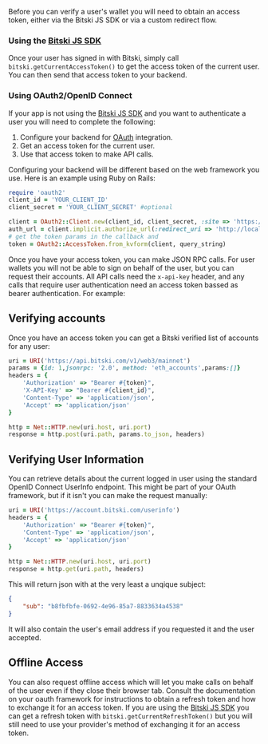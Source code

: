 Before you can verify a user's wallet you will need to obtain an access token, either via the Bitski JS SDK or via a custom redirect flow.

### Using the [Bitski JS SDK](https://github.com/BitskiCo/bitski-js/)

Once your user has signed in with Bitski, simply call `bitski.getCurrentAccessToken()` to get the access token of the current user. You can then send that access token to your backend.

### Using OAuth2/OpenID Connect

If your app is not using the [Bitski JS SDK](https://github.com/BitskiCo/bitski-js/) and you want to authenticate a user you will need to complete the following:

1. Configure your backend for [OAuth](oauth.md) integration.
2. Get an access token for the current user.
3. Use that access token to make API calls.

Configuring your backend will be different based on the web framework you use. Here is an example using Ruby on Rails:

```ruby
require 'oauth2'
client_id = 'YOUR_CLIENT_ID'
client_secret = 'YOUR_CLIENT_SECRET' #optional

client = OAuth2::Client.new(client_id, client_secret, :site => 'https://account.bitski.com')
auth_url = client.implicit.authorize_url(:redirect_uri => 'http://localhost:8080/oauth/callback')
# get the token params in the callback and
token = OAuth2::AccessToken.from_kvform(client, query_string)
```

Once you have your access token, you can make JSON RPC calls. For user wallets you will not be able to sign on behalf of the user, but you can request their accounts. All API calls need the `x-api-key` header, and any calls that require user authentication need an access token bassed as bearer authentication. For example:

## Verifying accounts

Once you have an access token you can get a Bitski verified list of accounts for any user:

```ruby
uri = URI('https://api.bitski.com/v1/web3/mainnet')
params = {id: 1,jsonrpc: '2.0', method: 'eth_accounts',params:[]}
headers = {
    'Authorization' => "Bearer #{token}",
    'X-API-Key' => "Bearer #{client_id}",
    'Content-Type' => 'application/json',
    'Accept' => 'application/json'
}

http = Net::HTTP.new(uri.host, uri.port)
response = http.post(uri.path, params.to_json, headers)
```

## Verifying User Information

You can retrieve details about the current logged in user using the standard OpenID Connect UserInfo endpoint. This might be part of your OAuth framework, but if it isn't you can make the request manually:

```ruby
uri = URI('https://account.bitski.com/userinfo')
headers = {
    'Authorization' => "Bearer #{token}",
    'Content-Type' => 'application/json',
    'Accept' => 'application/json'
}

http = Net::HTTP.new(uri.host, uri.port)
response = http.get(uri.path, headers)
```

This will return json with at the very least a unqique subject:

```json
{
    "sub": "b8fbfbfe-0692-4e96-85a7-8833634a4538"
}
```

It will also contain the user's email address if you requested it and the user accepted.

## Offline Access

You can also request offline access which will let you make calls on behalf of the user even if they close their browser tab. Consult the documentation on your oauth framework for instructions to obtain a refresh token and how to exchange it for an access token. If you are using the [Bitski JS SDK](https://github.com/BitskiCo/bitski-js/) you can get a refresh token with `bitski.getCurrentRefreshToken()` but you will still need to use your provider's method of exchanging it for an access token.
